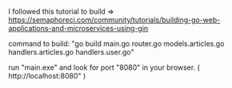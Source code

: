 I followed this tutorial to build => https://semaphoreci.com/community/tutorials/building-go-web-applications-and-microservices-using-gin
 
command to build:
  "go build main.go router.go models.articles.go handlers.articles.go handlers.user.go"
  
run "main.exe" and look for port "8080" in your browser. ( http://localhost:8080" )

